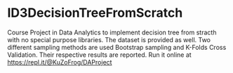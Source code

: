 # ID3DecisionTreeFromScratch
Course Project in Data Analytics to implement decision tree from stracth with no special purpose libraries.
The dataset is provided as well.
Two different sampling methods are used Bootstrap sampling and K-Folds Cross Validation.
Their respective results are reported.
Run it online at https://repl.it/@KuZoFrog/DAProject
